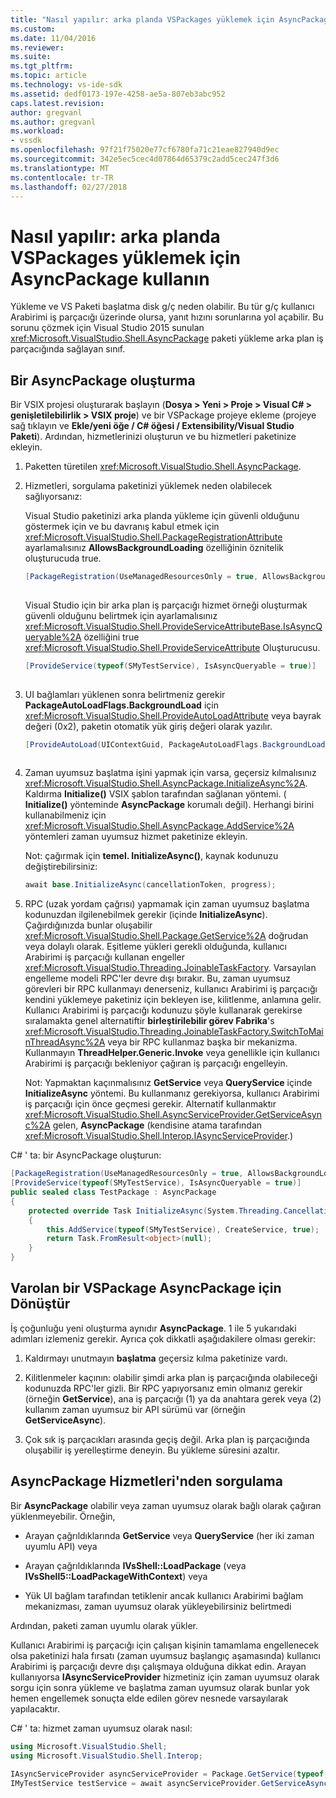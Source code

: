 ```yaml
---
title: "Nasıl yapılır: arka planda VSPackages yüklemek için AsyncPackage kullanın | Microsoft Docs"
ms.custom: 
ms.date: 11/04/2016
ms.reviewer: 
ms.suite: 
ms.tgt_pltfrm: 
ms.topic: article
ms.technology: vs-ide-sdk
ms.assetid: dedf0173-197e-4258-ae5a-807eb3abc952
caps.latest.revision: 
author: gregvanl
ms.author: gregvanl
ms.workload:
- vssdk
ms.openlocfilehash: 97f21f75020e77cf6780fa71c21eae827940d9ec
ms.sourcegitcommit: 342e5ec5cec4d07864d65379c2add5cec247f3d6
ms.translationtype: MT
ms.contentlocale: tr-TR
ms.lasthandoff: 02/27/2018
---
```

# <a name="how-to-use-asyncpackage-to-load-vspackages-in-the-background"></a>Nasıl yapılır: arka planda VSPackages yüklemek için AsyncPackage kullanın
Yükleme ve VS Paketi başlatma disk g/ç neden olabilir. Bu tür g/ç kullanıcı Arabirimi iş parçacığı üzerinde olursa, yanıt hızını sorunlarına yol açabilir. Bu sorunu çözmek için Visual Studio 2015 sunulan <xref:Microsoft.VisualStudio.Shell.AsyncPackage> paketi yükleme arka plan iş parçacığında sağlayan sınıf.  
  
## <a name="creating-an-asyncpackage"></a>Bir AsyncPackage oluşturma  
 Bir VSIX projesi oluşturarak başlayın (**Dosya > Yeni > Proje > Visual C# > genişletilebilirlik > VSIX proje**) ve bir VSPackage projeye ekleme (projeye sağ tıklayın ve **Ekle/yeni öğe / C# öğesi / Extensibility/Visual Studio Paketi**). Ardından, hizmetlerinizi oluşturun ve bu hizmetleri paketinize ekleyin.  
  
1.  Paketten türetilen <xref:Microsoft.VisualStudio.Shell.AsyncPackage>.  
  
2.  Hizmetleri, sorgulama paketinizi yüklemek neden olabilecek sağlıyorsanız:  
  
     Visual Studio paketinizi arka planda yükleme için güvenli olduğunu göstermek için ve bu davranış kabul etmek için <xref:Microsoft.VisualStudio.Shell.PackageRegistrationAttribute> ayarlamalısınız **AllowsBackgroundLoading** özelliğinin öznitelik oluşturucuda true.  
  
    ```csharp  
    [PackageRegistration(UseManagedResourcesOnly = true, AllowsBackgroundLoading = true)]  
  
    ```  
  
     Visual Studio için bir arka plan iş parçacığı hizmet örneği oluşturmak güvenli olduğunu belirtmek için ayarlamalısınız <xref:Microsoft.VisualStudio.Shell.ProvideServiceAttributeBase.IsAsyncQueryable%2A> özelliğini true <xref:Microsoft.VisualStudio.Shell.ProvideServiceAttribute> Oluşturucusu.  
  
    ```csharp  
    [ProvideService(typeof(SMyTestService), IsAsyncQueryable = true)]  
  
    ```  
  
3.  UI bağlamları yüklenen sonra belirtmeniz gerekir **PackageAutoLoadFlags.BackgroundLoad** için <xref:Microsoft.VisualStudio.Shell.ProvideAutoLoadAttribute> veya bayrak değeri (0x2), paketin otomatik yük giriş değeri olarak yazılır.  
  
    ```csharp  
    [ProvideAutoLoad(UIContextGuid, PackageAutoLoadFlags.BackgroundLoad)]  
  
    ```  
  
4.  Zaman uyumsuz başlatma işini yapmak için varsa, geçersiz kılmalısınız <xref:Microsoft.VisualStudio.Shell.AsyncPackage.InitializeAsync%2A>. Kaldırma **Initialize()** VSIX şablon tarafından sağlanan yöntemi. ( **Initialize()** yönteminde **AsyncPackage** korumalı değil). Herhangi birini kullanabilmeniz için <xref:Microsoft.VisualStudio.Shell.AsyncPackage.AddService%2A> yöntemleri zaman uyumsuz hizmet paketinize ekleyin.  
  
     Not: çağırmak için **temel. InitializeAsync()**, kaynak kodunuzu değiştirebilirsiniz:  
  
    ```csharp  
    await base.InitializeAsync(cancellationToken, progress);  
    ```  
  
5.  RPC (uzak yordam çağrısı) yapmamak için zaman uyumsuz başlatma kodunuzdan ilgilenebilmek gerekir (içinde **InitializeAsync**). Çağırdığınızda bunlar oluşabilir <xref:Microsoft.VisualStudio.Shell.Package.GetService%2A> doğrudan veya dolaylı olarak.  Eşitleme yükleri gerekli olduğunda, kullanıcı Arabirimi iş parçacığı kullanan engeller <xref:Microsoft.VisualStudio.Threading.JoinableTaskFactory>. Varsayılan engelleme modeli RPC'ler devre dışı bırakır. Bu, zaman uyumsuz görevleri bir RPC kullanmayı denerseniz, kullanıcı Arabirimi iş parçacığı kendini yüklemeye paketiniz için bekleyen ise, kilitlenme, anlamına gelir. Kullanıcı Arabirimi iş parçacığı kodunuzu şöyle kullanarak gerekirse sıralamakta genel alternatiftir **birleştirilebilir görev Fabrika**'s <xref:Microsoft.VisualStudio.Threading.JoinableTaskFactory.SwitchToMainThreadAsync%2A> veya bir RPC kullanmaz başka bir mekanizma.  Kullanmayın **ThreadHelper.Generic.Invoke** veya genellikle için kullanıcı Arabirimi iş parçacığı bekleniyor çağıran iş parçacığı engelleyin.  
  
     Not: Yapmaktan kaçınmalısınız **GetService** veya **QueryService** içinde **InitializeAsync** yöntemi. Bu kullanmanız gerekiyorsa, kullanıcı Arabirimi iş parçacığı için önce geçmesi gerekir. Alternatif kullanmaktır <xref:Microsoft.VisualStudio.Shell.AsyncServiceProvider.GetServiceAsync%2A> gelen, **AsyncPackage** (kendisine atama tarafından <xref:Microsoft.VisualStudio.Shell.Interop.IAsyncServiceProvider>.)  
  
 C# ' ta: bir AsyncPackage oluşturun:  
  
```csharp  
[PackageRegistration(UseManagedResourcesOnly = true, AllowsBackgroundLoading = true)]       
[ProvideService(typeof(SMyTestService), IsAsyncQueryable = true)]   
public sealed class TestPackage : AsyncPackage   
{   
    protected override Task InitializeAsync(System.Threading.CancellationToken cancellationToken, IProgress<ServiceProgressData> progress)   
    {               
        this.AddService(typeof(SMyTestService), CreateService, true);   
        return Task.FromResult<object>(null);   
    }   
}  
```  
  
## <a name="convert-an-existing-vspackage-to-asyncpackage"></a>Varolan bir VSPackage AsyncPackage için Dönüştür  
 İş çoğunluğu yeni oluşturma aynıdır **AsyncPackage**. 1 ile 5 yukarıdaki adımları izlemeniz gerekir. Ayrıca çok dikkatli aşağıdakilere olması gerekir:  
  
1.  Kaldırmayı unutmayın **başlatma** geçersiz kılma paketinize vardı.  
  
2.  Kilitlenmeler kaçının: olabilir şimdi arka plan iş parçacığında olabileceği kodunuzda RPC'ler gizli. Bir RPC yapıyorsanız emin olmanız gerekir (örneğin **GetService**), ana iş parçacığı (1) ya da anahtara gerek veya (2) kullanım zaman uyumsuz bir API sürümü var (örneğin **GetServiceAsync**).  
  
3.  Çok sık iş parçacıkları arasında geçiş değil. Arka plan iş parçacığında oluşabilir iş yerelleştirme deneyin. Bu yükleme süresini azaltır.  
  
## <a name="querying-services-from-asyncpackage"></a>AsyncPackage Hizmetleri'nden sorgulama  
 Bir **AsyncPackage** olabilir veya zaman uyumsuz olarak bağlı olarak çağıran yüklenmeyebilir. Örneğin,  
  
-   Arayan çağrıldıklarında **GetService** veya **QueryService** (her iki zaman uyumlu API) veya  
  
-   Arayan çağrıldıklarında **IVsShell::LoadPackage** (veya **IVsShell5::LoadPackageWithContext**) veya  
  
-   Yük UI bağlam tarafından tetiklenir ancak kullanıcı Arabirimi bağlam mekanizması, zaman uyumsuz olarak yükleyebilirsiniz belirtmedi  
  
 Ardından, paketi zaman uyumlu olarak yükler.  
  
 Kullanıcı Arabirimi iş parçacığı için çalışan kişinin tamamlama engellenecek olsa paketinizi hala fırsatı (zaman uyumsuz başlangıç aşamasında) kullanıcı Arabirimi iş parçacığı devre dışı çalışmaya olduğuna dikkat edin. Arayan kullanıyorsa **IAsyncServiceProvider** hizmetiniz için zaman uyumsuz olarak sorgu için sonra yükleme ve başlatma zaman uyumsuz olarak bunlar yok hemen engellemek sonuçta elde edilen görev nesnede varsayılarak yapılacaktır.  
  
 C# ' ta: hizmet zaman uyumsuz olarak nasıl:  
  
```csharp  
using Microsoft.VisualStudio.Shell;   
using Microsoft.VisualStudio.Shell.Interop;   
  
IAsyncServiceProvider asyncServiceProvider = Package.GetService(typeof(SAsyncServiceProvider)) as IAsyncServiceProvider;   
IMyTestService testService = await asyncServiceProvider.GetServiceAsync(typeof(SMyTestService)) as IMyTestService;  
```
  
